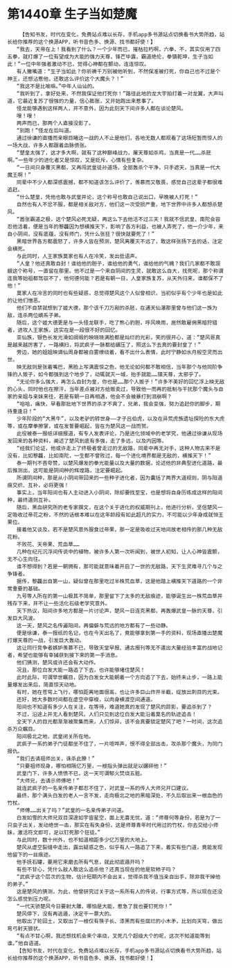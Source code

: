 # 第1440章 生子当如楚魔
        【告知书友，时代在变化，免费站点难以长存，手机app多书源站点切换看书大势所趋，站长给你推荐的这个换源APP，听书音色多、换源、找书都好使！】
       “我去，天帝在上！我看到了什么？一个少年而已，摧枯拉朽啊，六拳，不，其实仅用了四五拳，就打爆了一位有望成为大能的强力天尊，锋芒毕露，霸道绝伦，拳镇乾坤，生子当如此！”一位中年强者激动不已，觉得心神都在颤动，连连惊叹。
       有人撇嘴道：“生子当如此？你祈祷千万别被他听到，不然保准被打死，你自己也不过是个神王，还想沾惹他，还敢这么评价这个大魔头？！”
       “我这不是比喻嘛。”中年人讪讪的。
       “我听到了，拿好处来，不然我保证他打死你！”路径此地的龙大宇拍打着一对龙翼，大声叫道，它最近复苏了很强的力量，信心膨胀，又开始跑出来惹事了。
       怪龙能够遇到这样两人，并不意外，因为此刻天下间许多人都在谈论楚风。
       嗖！嗖！
       两声而已，那两个人直接没影了。
       “别跑！”怪龙在后叫道。
       通过徐谦的直播而亲眼目睹这一战的人不止是他们，各地无数人都观看了这场短暂而惊人的一场大战，许多人都跟着血脉偾张。
       “楚皇太强了，这才多大啊，就有了这种巅峰战力，屠天尊如杀鸡，当真是一代……杀胚啊。”一些年少的进化者又是惊叹，又是贬斥，心情有些复杂。
       “一日间只身覆灭黑都，又再闯武皇徒孙道场，全部轰杀个干净，只手遮天，当真是一代大魔王啊！”
       同辈中不少人都深感震撼，都不知道该怎么评价了，羡慕而又敬畏，感觉自己这辈子都很难追赶。
       “什么楚皇，凭他也敢与武皇并论，这个称号也敢自己说出口，早晚被人打死！”
       自然也有人不忿不服，都是相关敌对方，他们这一次受损严重，地下世界中许多人都想杀楚风。
       “嚣张霸道之极，这个楚风必死无疑，再这么下去他活不过三天！我就不信武皇、南陀会容忍他活着，便是当年的黎龘因为想横推天下，影响了各方利益，也被人弄死了，他一介少年，来自小阴间，没有底蕴，没有师门，凭什么张狂？很快就要死了！”
       黑暗世界各方都震怒了，许多人皆在预测，楚风离覆灭不远了，敢这样张扬下去的话，注定会横死。
       与此同时，人王家族莫家也有人在冷笑，发出低语声。
       “人皇？他还真敢自封！谁给他的胆子，谁给他的勇气，谁给他的气魄？我们几家都不敢觊觎这个称号，一直留在那里。他不过是一个来自阴间的生灵，就敢这么自大，找死呢，那个称谓连我等始祖都驾驭不了，他何德何能？若是有朝一日，人皇家族复苏，从天外归来，谁都保不了他！”
       莫家人在冷言的同时也有些疑惑，总觉得楚风这个人似曾相识，当初似乎有个少年也是如此的让他们憎恶。
       他们不自禁就想到了姬大德，那个该千刀万剐的杀胚，在通天仙瀑那里曾与他们这一族为敌，连杀两位嫡系子弟。
       随后，这个姬大德更是与一头怪龙联手，吃了熊心豹胆，呼风唤雨，居然敢雇佣黑暗狩猎者，进攻人王家族，这实在是一段很不好的回忆。
       亚仙族，银色长发光滑如绸缎的映晓晓满脸都是灿烂的光彩，笑的很开心，道：“楚风哥真是越来越厉害了，一路横扫，将武疯子一脉都给碾压了，照这么下去真的要封皇了！”
       旁边，她的姐姐映谪仙周身都被白雾缭绕着，看不出什么表情，此时宁静如水月般空灵而出世。
       映无敌则是张着嘴巴，黑脸上写满震惊之色，他无论如何都不敢相信，当年那个与他同阶争锋的人贩子，如今都强到这个地步了，动辄就灭一城，抬手就能……镇天尊，太邪乎了。
       “无论你多么强大，再怎么自封为皇，你也是……那个人贩子！”许多不美好的回忆浮上映无敌的心头，同时他也在擦汗，当年差点被对方给贩卖过，导致他一而再的抵制与干扰那个魔头与自家的亲姐与亲妹来往，若是有朝一日再相遇，他会不会被暴打到泪崩啊？
       “哈哈，痛快，早看那批地下世界的杀才不爽了，兄弟，我会变强，努力追赶你的脚步，期待重逢日！”
       少年阶段的“大黑牛”，以及老驴的转世身——才子吕伯虎，以及在异荒虎族遗址探险的东大虎等，或在摩拳擦掌，或在发誓要崛起，皆在为楚风这一战而贺。
       此役被泰一报纸详细报道，有专人发表评论，乃是进化领域中的老学究，他通过徐谦从现场发回来的各种资料，阐述了楚风到底有多强，走了多远，以及内因等。
       “经我们论证，他或许走上了终极者曾走过的无敌路，同辈中再无对手，这种人物古来不是没有，比如黎龘，比如南陀，一生都不曾败过，每一个进化境界都是无敌的，横推天下！”
       泰一期刊不吝夸赞，以楚风爆发的拳光能量以及大量的数据，论述他的非典型进化道路，最后推测出，这可能是阴间种的辉煌路，注定要崛起。
       所谓阴间种，那是从小阴间带回来的一些种子进化者，因为囊括了两界大道规则，阴与阳道痕交织、互补，必将更强！
       事实上，当年阳间也有人主动进入小阴间，除却要找至宝，也是想将自身历练成这样的阳间种，最终道则互补。
       随后，黑血研究所的老专家撰文，在这个关于进化的权威期刊上，他进行分析，坚信楚风一定吸收过帝花之粉，不然的话根本难以在这年龄段有如此超凡的实力，不可能以少年身成就恒王果位。
       接着他又谈及，若不是楚风意外服食过帝果，那一定是吸收过天地间故老相传的那几种无敌花粉。
       不败花、天帝果、荒血草……
       几种在纪元沉浮间传说中的植物，被许多人第一次听闻到，被世人初知，让人心神皆震颤，无不心生向往。
       谁不想得到？若是一朝拥有，那可能就意味着开启了一世的无敌路，天下生灵难寻几个与之争锋者。
       据传，黎龘出自第一山，疑似曾在那里吃过半株荒血草，这是他踏上横推天下道路的一个非常重要的基础。
       九号等人所在的第一山极其不简单，那里留下了太多的无敌痕迹，能够诞生出一株荒血草并残存下来，并不让一些活化石级老学究意外。
       天下热议，阳间许多地方都是一片讨论声，楚风一日连克黑都，再轰爆武皇一脉的天尊，引发巨大风波。
       这一天，楚风之名传遍阳间，再偏僻与荒远的地方都有了一些动静。
       便是徐谦，泰一报纸的名记，也在今天出名了，竟能够拿到第一手的资料，现场直播出楚魔打爆天尊的一战，引发巨大轰动。
       这让同行竞争者嫉妒羡慕不已，导致天堂早报、通古报刊等无不遣出大量经验丰富的战地记者，希望也能够有幸捕获到接下来的第一手消息。
       他们猜测，楚风或许还会有大动作。
       况且，那位白发大能一路追了下去，也许能够堵住楚风！
       此时此际，可谓举世瞩目，因为白发女大能朝着一个方向追了下去，始终未止步，一路上能量爆发出来后，简直惊天动地。
       有时，她在苍穹上飞行，哪怕距离地面很高，也让许多巨山炸开半截，绽放出刺目的光束。
       还好，她大多数时间都在虚空中穿梭，以肉身横渡空间通道。
       阳间也不知道有多少人在关注，在等待，难道她真的发现了楚风的踪影，要追杀到了？
       不过，沿途上并无人看到楚风，人们只见到这位白发大能沿着莫名的轨迹追击！
       全天下人的目光都渐渐被聚集而来，人们惊异，该不会真要锁定楚风了吧？一时间，这次追杀万众瞩目。
       阳间极北之地，武皇闭关所在地。
       武疯子一系的弟子门徒都坐不住了，一片喧哗声，恨不得全部出击，攻杀那个魔头，为同门报仇。
       “我们去请祖师出关，诛杀此獠！”
       “只要祖师现身，哪怕相隔亿万里，一根指头弹出就足以碾碎他！”
       武皇门下，许多人愤愤不已，这一天可谓郁火焚烧五脏。
       “大师兄，去请示师傅吧！”
       就连武疯子的一名亲传弟子都忍不住了，对武皇一系的传人大师兄开口建议。
       最终，那个满头白发的老人一言不发，走向极北之地的黑暗深处，不久后取出来一根血色的竹杖。
       “师傅……出关了吗？”武皇的一名亲传弟子问道。
       白发如雪的大师兄双目深邃如宇宙星空，面上无喜无忧，道：“师尊何等身份，若是为了一只虫子出关，发动绝世一击，那实在有失身份，这是师尊青年时代用过的竹杖，你去交给小师妹，激活符文即可，足以钉死那个狂徒。”
       与此同时，数十州外，也不知道相距多少亿万里的大地上。
       楚风从虚空裂缝中走出，露出疑惑之色，似乎有人一路追了下来，着实有些门道，竟能发现他留下的一丝痕迹。
       他手抚石罐，要用它来磨去所有气息，就此彻底遁开吗？
       有些不甘心，凭什么敌人敢这么追杀他？还真当现在的他是软柿子吗？
       “武疯子这个层次的生物，估计短期内不会出关，觉得杀我不值当亲自出手，除非我干掉他的弟子。”
       这是楚风的猜测，为此，他曾研究过关于这一系所有人的传说，行事方式等，所以现在还没怎么感觉到压力呢。
       “一代天骄楚风今日要射大雕，哪怕是大能，惹急了我也要钉死你！”
       楚风停下，没有再逃遁，决定干一票大的。
       他取出了轮回土，又取出了一根仅有筷子长、漆黑而有些腐烂的小木矛，比划向天穹，做出弯弓射天狼状。
       “有点不甘心啊，我还想找机会来个串烧，叉死几个超级大个的呢，这次不知道能等到谁。”他自语道。
       【告知书友，时代在变化，免费站点难以长存，手机app多书源站点切换看书大势所趋，站长给你推荐的这个换源APP，听书音色多、换源、找书都好使！】